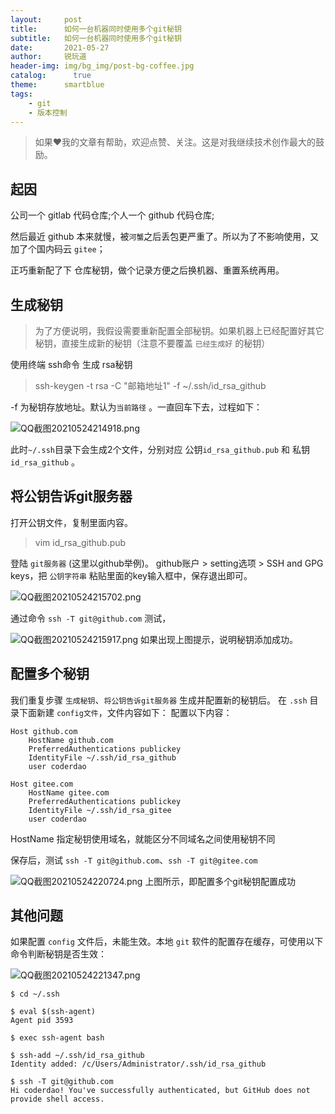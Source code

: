 ```yaml
---
layout:     post
title:      如何一台机器同时使用多个git秘钥
subtitle:   如何一台机器同时使用多个git秘钥
date:       2021-05-27
author:     锐玩道
header-img: img/bg_img/post-bg-coffee.jpg
catalog:      true
theme:      smartblue
tags:
    - git
    - 版本控制
---
```


> 如果❤️我的文章有帮助，欢迎点赞、关注。这是对我继续技术创作最大的鼓励。

## 起因
公司一个 gitlab 代码仓库;个人一个 github 代码仓库;

然后最近 github 本来就慢，被`河蟹`之后丢包更严重了。所以为了不影响使用，又加了个国内码云 `gitee`；

正巧重新配了下 仓库秘钥，做个记录方便之后换机器、重置系统再用。

## 生成秘钥 
> 为了方便说明，我假设需要重新配置全部秘钥。如果机器上已经配置好其它秘钥，直接生成新的秘钥（注意不要覆盖 `已经生成好` 的秘钥）

使用终端 ssh命令 生成 rsa秘钥
> ssh-keygen -t rsa -C "邮箱地址1" -f ~/.ssh/id_rsa_github

-f 为秘钥存放地址。默认为`当前路径` 。一直回车下去，过程如下：

![QQ截图20210524214918.png](https://p6-juejin.byteimg.com/tos-cn-i-k3u1fbpfcp/01b2dc42ceae402e9c877ce63b3d70a6~tplv-k3u1fbpfcp-watermark.image)

此时`~/.ssh`目录下会生成2个文件，分别对应 公钥`id_rsa_github.pub` 和 私钥`id_rsa_github` 。

## 将公钥告诉git服务器

打开公钥文件，复制里面内容。
> vim id_rsa_github.pub

登陆 `git服务器` (这里以github举例)。 github账户 > setting选项 > SSH and GPG keys，把 `公钥字符串` 粘贴里面的key输入框中，保存退出即可。

![QQ截图20210524215702.png](https://p9-juejin.byteimg.com/tos-cn-i-k3u1fbpfcp/da29a21ed05747609526bd2564f88c15~tplv-k3u1fbpfcp-watermark.image)

通过命令 `ssh -T git@github.com` 测试，

![QQ截图20210524215917.png](https://p9-juejin.byteimg.com/tos-cn-i-k3u1fbpfcp/d5047045333c4abfacb626d4279ee2a3~tplv-k3u1fbpfcp-watermark.image)
如果出现上图提示，说明秘钥添加成功。

## 配置多个秘钥
我们重复步骤 `生成秘钥`、`将公钥告诉git服务器` 生成并配置新的秘钥后。
在 `.ssh` 目录下面新建 `config文件`，文件内容如下：
配置以下内容：
```config
Host github.com
    HostName github.com
    PreferredAuthentications publickey
    IdentityFile ~/.ssh/id_rsa_github
    user coderdao

Host gitee.com
    HostName gitee.com
    PreferredAuthentications publickey
    IdentityFile ~/.ssh/id_rsa_gitee
    user coderdao
```
HostName 指定秘钥使用域名，就能区分不同域名之间使用秘钥不同

保存后，测试 `ssh -T git@github.com`、`ssh -T git@gitee.com`

![QQ截图20210524220724.png](https://p6-juejin.byteimg.com/tos-cn-i-k3u1fbpfcp/4f00a0b0465843f9bba882c6e971f1d0~tplv-k3u1fbpfcp-watermark.image)
上图所示，即配置多个git秘钥配置成功

## 其他问题
如果配置 `config` 文件后，未能生效。本地 `git` 软件的配置存在缓存，可使用以下命令判断秘钥是否生效：

![QQ截图20210524221347.png](https://p6-juejin.byteimg.com/tos-cn-i-k3u1fbpfcp/6639557d416d4db49fbaa7b7e82b120f~tplv-k3u1fbpfcp-watermark.image)


```shell
$ cd ~/.ssh

$ eval $(ssh-agent)
Agent pid 3593

$ exec ssh-agent bash

$ ssh-add ~/.ssh/id_rsa_github
Identity added: /c/Users/Administrator/.ssh/id_rsa_github

$ ssh -T git@github.com
Hi coderdao! You've successfully authenticated, but GitHub does not provide shell access.

```
